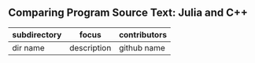 ## Comparing Program Source Text: Julia and C++

| subdirectory | focus | contributors |
|--------------|-------|--------------|
| dir name | description | github name |
